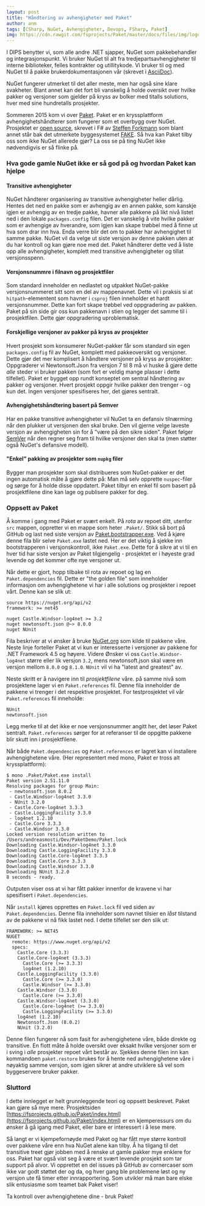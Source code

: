 ```yaml
---
layout: post
title: "Håndtering av avhengigheter med Paket"
author: anm
tags: [CSharp, NuGet, Avhengigheter, Devops, FSharp, Paket]
img: https://cdn.rawgit.com/fsprojects/Paket/master/docs/files/img/logo.png 
---
```



I DIPS benytter vi, som alle andre .NET sjapper, NuGet som pakkebehandler og integrasjonspunkt. Vi bruker NuGet til alt fra tredjepartsavhengigheter til interne biblioteker, felles kontrakter og utillitykode. Vi bruker til og med NuGet til å pakke brukerdokumentasjonen vår (skrevet i [AsciiDoc](http://www.methods.co.nz/asciidoc/)). 

NuGet fungerer utmerket til det aller meste, men har også sine klare svakheter. Blant annet kan det fort bli vanskelig å holde oversikt over hvilke pakker og versjoner som gjelder på kryss av bolker med titalls solutions, hver med sine hundretalls prosjekter. 

Sommeren 2015 kom vi over [Paket](https://fsprojects.github.io/Paket/). Paket er en kryssplattform  avhengighetshåndterer som fungerer som et overbygg over NuGet. Prosjektet er [open source](https://github.com/fsprojects/Paket), skrevet i F# av [Steffen Forkmann](https://github.com/forki) som blant annet står bak det utmerkete byggesystemet [FAKE](https://github.com/fsharp/FAKE). Så hva kan Paket tilby oss som ikke NuGet allerede gjør? La oss se på ting NuGet ikke nødvendigvis er så flinke på. 

### Hva gode gamle NuGet ikke er så god på og hvordan Paket kan hjelpe

#### Transitive avhengigheter 

NuGet håndterer organisering av transitive avhengigheter heller dårlig. Hentes det ned en pakke som er avhengig av en annen pakke, som kanskje igjen er avhengig av en tredje pakke, havner alle pakkene på likt nivå listet ned i den lokale `packages.config` filen. Det er vanskelig å vite hvilke pakker som er avhengige av hverandre, som igjen kan skape trøbbel med å finne ut hva som drar inn hva. Enda verre blir det om to pakker har avhengighet til samme pakke. NuGet vil da velge ut siste versjon av denne pakken uten at du har kontroll og kan gjøre noe med det. Paket håndterer dette ved å liste opp alle avhengigheter, komplett med transitive avhengigheter og tillat versjonsspenn.

#### Versjonsnummre i filnavn og prosjektfiler

Som standard inneholder en nedlastet og utpakket NuGet-pakke versjonsnummeret sitt som en del av mappenavnet. Dette vil i praksis si at ``hitpath``-elementent som havner i ``csproj`` filen inneholder et hardt versjonsnummer. Dette kan fort skape trøbbel ved oppgradering av pakken. Paket på sin side gir oss kun pakkenavn i stien og legger det samme til i prosjektfilen. Dette gjør oppgradering uproblematisk.

#### Forskjellige versjoner av pakker på kryss av prosjekter

Hvert prosjekt som konsumerer NuGet-pakker får som standard sin egen ``packages.config`` fil av NuGet, komplett med pakkeoversikt og versjoner. Dette gjør det mer komplisert å håndtere versjoner på kryss av prosjekter: Oppgraderer vi Newtonsoft.Json fra versjon 7 til 8 må vi huske å gjøre dette *alle* steder vi bruker pakken (som fort er veldig mange plasser i dette tilfellet). Paket er bygget opp rundt konseptet om sentral håndtering av pakker og versjoner. Hvert prosjekt oppgir hvilke pakker den trenger - og kun det. Ingen versjoner spesifiseres her, det gjøres sentralt. 

#### Avhengighetshåndtering basert på Semver 

Har en pakke transitive avhengigheter vil NuGet ta en defansiv tilnærming når den plukker ut versjonen den skal bruke. Den vil gjerne velge laveste versjon av avhengigheten sin for å "være på den sikre siden". Paket følger [SemVer](http://semver.org/) når den regner seg fram til hvilke versjoner den skal ta (men støtter også NuGet's defansive modell). 

#### "Enkel" pakking av prosjekter som ``nupkg`` filer

Bygger man prosjekter som skal distribueres som NuGet-pakker er det ingen automatisk måte å gjøre dette på: Man må selv opprette ``nuspec``-filer og sørge for å holde disse oppdatert. Paket tilbyr en enkel fil som basert på prosjektfilene dine kan lage og publisere pakker for deg. 

### Oppsett av Paket

Å komme i gang med Paket er svært enkelt. På *rota* av repoet ditt, utenfor ``src`` mappen, oppretter vi en mappe som heter ``.Paket/``. Stikk så bort på GitHub og last ned siste versjon av [Paket.bootstrapper.exe](https://github.com/fsprojects/Paket/releases/latest). Ved å kjøre denne fila blir selve `Paket.exe` lastet ned. Her er det viktig å sjekke inn bootstrapperen i versjonskontroll, ikke ``Paket.exe``. Dette for å sikre at vi til en hver tid har siste versjon av Paket tilgjengelig - prosjektet er i høyeste grad levende og det kommer ofte nye versjoner ut.

Når dette er gjort, hopp tilbake til rota av repoet og lag en ``Paket.dependencies`` fil. Dette er "the golden file" som inneholder informasjon om avhengighetene vi har i alle solutions og prosjekter i repoet vårt. Denne kan se slik ut: 

	source https://nuget.org/api/v2
	framework: >= net45
	
	nuget Castle.Windsor-log4net >= 3.2
	nuget newtonsoft.json @~> 8.0.0
	nuget NUnit

Fila beskriver at vi ønsker å bruke [NuGet.org](https://www.nuget.org/) som kilde til pakkene våre.
Neste linje forteller Paket at vi kun er interesserte i versjoner av pakkene for .NET Framework 4.5 og høyere. 
Videre Ønsker vi oss ``Castle.Windsor-log4net`` større eller lik versjon `3.2`, mens newtonsoft.json skal være en versjon mellom `8.0.0` og `8.1.0`. 
``NUnit`` vil vi ha "latest and greatest" av. 

Neste skritt er å navigere inn til *prosjektfilene* våre. på samme nivå som prosjektene lager vi en `Paket.references` fil. Denne fila inneholder de pakkene vi trenger i det respektive prosjektet. For testprosjektet vil vår `Paket.references` fil inneholde: 

	NUnit
	newtonsoft.json

Legg merke til at det ikke er noe versjonsnummer angitt her, det løser Paket sentralt. `Paket.references` sørger for at referanser til de oppgitte pakkene blir skutt inn i prosjektfilene.

Når både `Paket.dependencies` og `Paket.references` er lagret kan vi installere avhengighetene våre. (Her representert med mono, Paket er tross alt kryssplattform): 

	$ mono .Paket/Paket.exe install
	Paket version 2.51.11.0
	Resolving packages for group Main:
	 - newtonsoft.json 8.0.2
	 - Castle.Windsor-log4net 3.3.0
	 - NUnit 3.2.0
	 - Castle.Core-log4net 3.3.3
	 - Castle.LoggingFacility 3.3.0
	 - log4net 1.2.10
	 - Castle.Core 3.3.3
	 - Castle.Windsor 3.3.0
	Locked version resolution written to /Users/andreasmosti/Dev/PaketDemo/Paket.lock
	Downloading Castle.Windsor-log4net 3.3.0
	Downloading Castle.LoggingFacility 3.3.0
	Downloading Castle.Core-log4net 3.3.3
	Downloading Castle.Core 3.3.3
	Downloading Castle.Windsor 3.3.0
	Downloading NUnit 3.2.0
	8 seconds - ready.

Outputen viser oss at vi har fått pakker innenfor de kravene vi har spesifisert i `Paket.dependencies`. 

Når `install` kjøres opprettes en `Paket.lock` fil ved siden av `Paket.dependencies`. Denne fila inneholder som navnet tilsier en *låst* tilstand av de pakkene vi nå fikk lastet ned. I dette tilfellet ser den slik ut: 

	FRAMEWORK: >= NET45
	NUGET
	  remote: https://www.nuget.org/api/v2
	  specs:
	    Castle.Core (3.3.3)
	    Castle.Core-log4net (3.3.3)
	      Castle.Core (>= 3.3.3)
	      log4net (1.2.10)
	    Castle.LoggingFacility (3.3.0)
	      Castle.Core (>= 3.3.0)
	      Castle.Windsor (>= 3.3.0)
	    Castle.Windsor (3.3.0)
	      Castle.Core (>= 3.3.0)
	    Castle.Windsor-log4net (3.3.0)
	      Castle.Core-log4net (>= 3.3.0)
	      Castle.LoggingFacility (>= 3.3.0)
	    log4net (1.2.10)
	    Newtonsoft.Json (8.0.2)
	    NUnit (3.2.0)
		

Denne filen fungerer nå som fasit for avhengighetene våre, både direkte og transitive. En flott måte å holde oversikt over eksakt hvilke versjoner som er i sving i *alle* prosjekter repoet vårt består av. Sjekkes denne filen inn kan kommandoen `paket.restore` brukes for å hente ned avhengighetene våre i nøyaktig samme versjon, som igjen sikrer at andre utviklere så vel som byggeservere bruker pakker. 

### Sluttord

I dette innlegget er helt grunnleggende teori og oppsett beskrevet. Paket kan gjøre så mye mere. Prosjektsiden [https://fsprojects.github.io/Paket/index.html](https://fsprojects.github.io/Paket/index.html) er en kjemperessurs om du ønsker å gå igang med Paket, eller bare er interessert i å lese mere.

Så langt er vi kjempefornøyde med Paket og har fått mye større kontroll over pakkene våre enn hva NuGet alene kan tilby. Å ha tilgang til det transitive treet gjør jobben med å renske ut gamle pakker mye enklere for oss. Paket har også vist seg å være et svært levende prosjekt som tar support på alvor. Vi opprettet en del issues på GitHub av cornercaser som ikke var godt støttet der og da, og hver gang ble problemene løst og ny versjon ute få timer etter innrapportering. Som utvikler må man bare elske slik entusiasme som teamet bak Paket viser!  

Ta kontroll over avhengighetene dine - bruk Paket! 
 
 